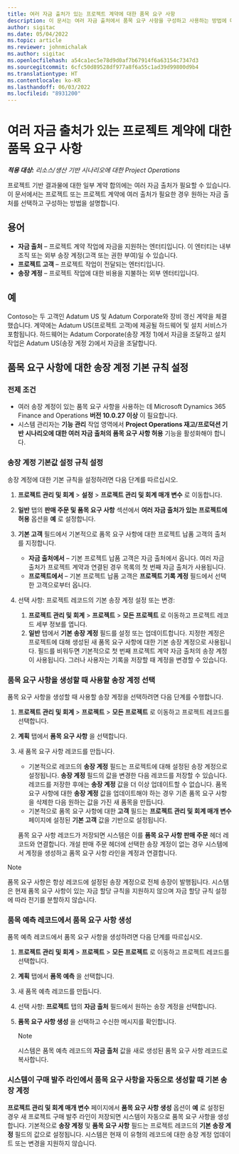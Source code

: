 ```yaml
---
title: 여러 자금 출처가 있는 프로젝트 계약에 대한 품목 요구 사항
description: 이 문서는 여러 자금 출처에서 품목 요구 사항을 구성하고 사용하는 방법에 대한 정보를 제공합니다.
author: sigitac
ms.date: 05/04/2022
ms.topic: article
ms.reviewer: johnmichalak
ms.author: sigitac
ms.openlocfilehash: a54ca1ec5e78d9d0af7b67914f6a63154c7347d3
ms.sourcegitcommit: 6cfc50d89528df977a8f6a55c1ad39d99800d9b4
ms.translationtype: HT
ms.contentlocale: ko-KR
ms.lasthandoff: 06/03/2022
ms.locfileid: "8931200"
---
```

# <a name="item-requirements-for-project-contracts-with-multiple-funding-sources"></a>여러 자금 출처가 있는 프로젝트 계약에 대한 품목 요구 사항

_**적용 대상:** 리소스/생산 기반 시나리오에 대한 Project Operations_

프로젝트 기반 결과물에 대한 일부 계약 합의에는 여러 자금 출처가 필요할 수 있습니다. 이 문서에서는 프로젝트 또는 프로젝트 계약에 여러 출처가 필요한 경우 원하는 자금 출처를 선택하고 구성하는 방법을 설명합니다.

## <a name="terminology"></a>용어

- **자금 출처** – 프로젝트 계약 작업에 자금을 지원하는 엔터티입니다. 이 엔터티는 내부 조직 또는 외부 송장 계정(고객 또는 권한 부여)일 수 있습니다.
- **프로젝트 고객** – 프로젝트 작업이 전달되는 엔터티입니다.
- **송장 계정** – 프로젝트 작업에 대한 비용을 지불하는 외부 엔터티입니다.

## <a name="example"></a>예

Contoso는 두 고객인 Adatum US 및 Adatum Corporate와 장비 갱신 계약을 체결했습니다. 계약에는 Adatum US(프로젝트 고객)에 제공될 하드웨어 및 설치 서비스가 포함됩니다. 하드웨어는 Adatum Corporate(송장 계정 1)에서 자금을 조달하고 설치 작업은 Adatum US(송장 계정 2)에서 자금을 조달합니다.

## <a name="set-up-invoice-account-defaulting-rules-for-item-requirements"></a>품목 요구 사항에 대한 송장 계정 기본 규칙 설정

### <a name="prerequisites"></a>전제 조건

- 여러 송장 계정이 있는 품목 요구 사항을 사용하는 데 Microsoft Dynamics 365 Finance and Operations **버전 10.0.27 이상** 이 필요합니다.
- 시스템 관리자는 **기능 관리** 작업 영역에서 **Project Operations 재고/프로덕션 기반 시나리오에 대한 여러 자금 출처의 품목 요구 사항 허용** 기능을 활성화해야 합니다.

### <a name="set-up-the-invoice-account-defaulting-rules"></a>송장 계정 기본값 설정 규칙 설정

송장 계정에 대한 기본 규칙을 설정하려면 다음 단계를 따르십시오.

1. **프로젝트 관리 및 회계** \> **설정** \> **프로젝트 관리 및 회계 매개 변수** 로 이동합니다.
1. **일반** 탭의 **판매 주문 및 품목 요구 사항** 섹션에서 **여러 자금 출처가 있는 프로젝트에 허용** 옵션을 **예** 로 설정합니다.
1. **기본 고객** 필드에서 기본적으로 품목 요구 사항에 대한 프로젝트 납품 고객의 출처를 지정합니다.

    - **자금 출처에서** – 기본 프로젝트 납품 고객은 자금 출처에서 옵니다. 여러 자금 출처가 프로젝트 계약과 연결된 경우 목록의 첫 번째 자금 출처가 사용됩니다.
    - **프로젝트에서** – 기본 프로젝트 납품 고객은 **프로젝트 기록 계정** 필드에서 선택한 고객으로부터 옵니다.

1. 선택 사항: 프로젝트 레코드의 기본 송장 계정 설정 또는 변경:

    1. **프로젝트 관리 및 회계** \> **프로젝트** \> **모든 프로젝트** 로 이동하고 프로젝트 레코드 세부 정보를 엽니다.
    2. **일반** 탭에서 **기본 송장 계정** 필드를 설정 또는 업데이트합니다. 지정한 계정은 프로젝트에 대해 생성된 새 품목 요구 사항에 대한 기본 송장 계정으로 사용됩니다. 필드를 비워두면 기본적으로 첫 번째 프로젝트 계약 자금 출처의 송장 계정이 사용됩니다. 그러나 사용자는 기록을 저장할 때 계정을 변경할 수 있습니다.

### <a name="select-the-invoice-account-to-use-when-you-create-an-item-requirement"></a>품목 요구 사항을 생성할 때 사용할 송장 계정 선택

품목 요구 사항을 생성할 때 사용할 송장 계정을 선택하려면 다음 단계를 수행합니다.

1. **프로젝트 관리 및 회계** \> **프로젝트** \> **모든 프로젝트** 로 이동하고 프로젝트 레코드를 선택합니다.
1. **계획** 탭에서 **품목 요구 사항** 을 선택합니다.
1. 새 품목 요구 사항 레코드를 만듭니다.

    - 기본적으로 레코드의 **송장 계정** 필드는 프로젝트에 대해 설정된 송장 계정으로 설정됩니다. **송장 계정** 필드의 값을 변경한 다음 레코드를 저장할 수 있습니다. 레코드를 저장한 후에는 **송장 계정** 값을 더 이상 업데이트할 수 없습니다. 품목 요구 사항에 대한 **송장 계정** 값을 업데이트해야 하는 경우 기존 품목 요구 사항을 삭제한 다음 원하는 값을 가진 새 품목을 만듭니다.
    - 기본적으로 품목 요구 사항에 대한 **고객** 필드는 **프로젝트 관리 및 회계 매개 변수** 페이지에 설정된 **기본 고객** 값을 기반으로 설정됩니다.

    품목 요구 사항 레코드가 저장되면 시스템은 이를 **품목 요구 사항 판매 주문** 헤더 레코드와 연결합니다. 개설 판매 주문 헤더에 선택한 송장 계정이 없는 경우 시스템에서 계정을 생성하고 품목 요구 사항 라인을 계정과 연결합니다.

> [!NOTE]
> 품목 요구 사항은 항상 레코드에 설정된 송장 계정으로 전체 송장이 발행됩니다. 시스템은 현재 품목 요구 사항이 있는 자금 할당 규칙을 지원하지 않으며 자금 할당 규칙 설정에 따라 전기를 분할하지 않습니다.

### <a name="create-an-item-requirement-from-an-item-forecast-record"></a>품목 예측 레코드에서 품목 요구 사항 생성

품목 예측 레코드에서 품목 요구 사항을 생성하려면 다음 단계를 따르십시오.

1. **프로젝트 관리 및 회계** \> **프로젝트** \> **모든 프로젝트** 로 이동하고 프로젝트 레코드를 선택합니다.
1. **계획** 탭에서 **품목 예측** 을 선택합니다.
1. 새 품목 예측 레코드를 만듭니다.
1. 선택 사항: **프로젝트** 탭의 **자금 출처** 필드에서 원하는 송장 계정을 선택합니다.
1. **품목 요구 사항 생성** 을 선택하고 수신한 메시지를 확인합니다.

    > [!NOTE]
    > 시스템은 품목 예측 레코드의 **자금 출처** 값을 새로 생성된 품목 요구 사항 레코드로 복사합니다.

### <a name="default-invoice-account-when-the-system-automatically-creates-an-item-requirement-from-a-purchase-order-line"></a>시스템이 구매 발주 라인에서 품목 요구 사항을 자동으로 생성할 때 기본 송장 계정

**프로젝트 관리 및 회계 매개 변수** 페이지에서 **품목 요구 사항 생성** 옵션이 **예** 로 설정된 경우 새 프로젝트 구매 발주 라인이 저장되면 시스템이 자동으로 품목 요구 사항을 생성합니다. 기본적으로 **송장 계정** 및 **품목 요구 사항** 필드는 프로젝트 레코드의 **기본 송장 계정** 필드의 값으로 설정됩니다. 시스템은 현재 이 유형의 레코드에 대한 송장 계정 업데이트 또는 변경을 지원하지 않습니다.
